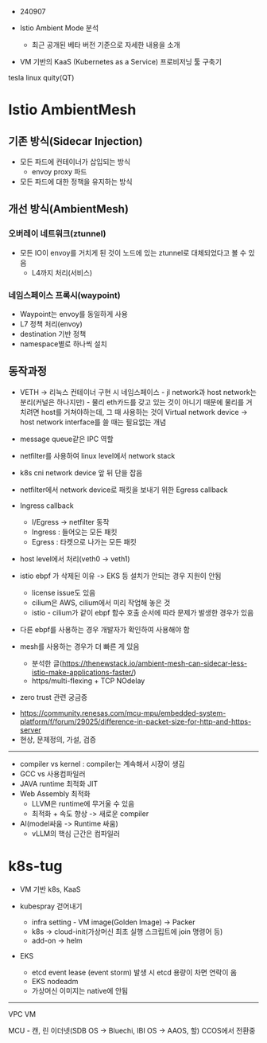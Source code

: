 - 240907

- Istio Ambient Mode 분석
    - 최근 공개된 베타 버전 기준으로 자세한 내용을 소개
- VM 기반의 KaaS (Kubernetes as a Service) 프로비저닝 툴 구축기

tesla linux quity(QT)

# Istio AmbientMesh
## 기존 방식(Sidecar Injection)
- 모든 파드에 컨테이너가 삽입되는 방식
    - envoy proxy 파드
- 모든 파드에 대한 정책을 유지하는 방식

## 개선 방식(AmbientMesh)
### 오버레이 네트워크(ztunnel)
- 모든 IO이 envoy를 거치게 된 것이 노드에 있는 ztunnel로 대체되었다고 볼 수 있음
    - L4까지 처리(서비스)
### 네임스페이스 프록시(waypoint)
- Waypoint는 envoy를 동일하게 사용
- L7 정책 처리(envoy)
- destination 기반 정책
- namespace별로 하나씩 설치

## 동작과정
- VETH -> 리눅스 컨테이너 구현 시 네임스페이스 - jl network과 host network는 분리(커널은 하나지만) - 물리 eth카드를 갖고 있는 것이 아니기 때문에 물리를 거치려면 host를 거쳐야하는데, 그 때 사용하는 것이 Virtual network device -> host network interface를 쓸 때는 필요없는 개념

- message queue같은 IPC 역할
- netfilter를 사용하여 linux level에서 network stack
- k8s cni network device 앞 뒤 단을 잡음
- netfilter에서 network device로 패킷을 보내기 위한 Egress callback
- Ingress callback
    - I/Egress -> netfilter 동작
    - Ingress : 들어오는 모든 패킷
    - Egress : 타켓으로 나가는 모든 패킷
- host level에서 처리(veth0 -> veth1)

- istio ebpf 가 삭제된 이유 -> EKS 등 설치가 안되는 경우 지원이 안됨
    - license issue도 있음
    - cilium은 AWS, cilium에서 미리 작업해 놓은 것
    - istio - cilium가 같이 ebpf 함수 호출 순서에 따라 문제가 발생한 경우가 있음

- 다른 ebpf를 사용하는 경우 개발자가 확인하여 사용해야 함

- mesh를 사용하는 경우가 더 빠른 게 있음
    - 분석한 글(https://thenewstack.io/ambient-mesh-can-sidecar-less-istio-make-applications-faster/)
    - https/multi-flexing + TCP NOdelay
* zero trust 관련 궁금증
- https://community.renesas.com/mcu-mpu/embedded-system-platform/f/forum/29025/difference-in-packet-size-for-http-and-https-server
- 현상, 문제정의, 가설, 검증

---
- compiler vs kernel : compiler는 계속해서 시장이 생김
- GCC vs 사용컴파일러
- JAVA runtime 최적화 JIT
- Web Assembly 최적화
    - LLVM은 runtime에 무거울 수 있음
    - 최적화 + 속도 향상 -> 새로운 compiler
- AI(model싸움 -> Runtime 싸움)
    - vLLM의 핵심 근간은 컴파일러

# k8s-tug
- VM 기반 k8s, KaaS
- kubespray 걷어내기
    - infra setting - VM image(Golden Image) -> Packer
    - k8s -> cloud-init(가상머신 최초 실행 스크립트에 join 명령어 등)
    - add-on -> helm

- EKS
    - etcd event lease (event storm) 발생 시 etcd 용량이 차면 연락이 옴
    - EKS nodeadm
    - 가상머신 이미지는 native에 안됨

---
VPC VM

MCU - 캔, 린
이더넷(SDB OS -> Bluechi, IBI OS -> AAOS, 할)
CCOS에서 전환중